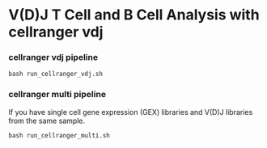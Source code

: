 # V(D)J T Cell and B Cell Analysis with cellranger vdj


### cellranger vdj pipeline 
```
bash run_cellranger_vdj.sh
```

### cellranger multi pipeline
If you have single cell gene expression (GEX) libraries and V(D)J libraries from the same sample.
```
bash run_cellranger_multi.sh
```
